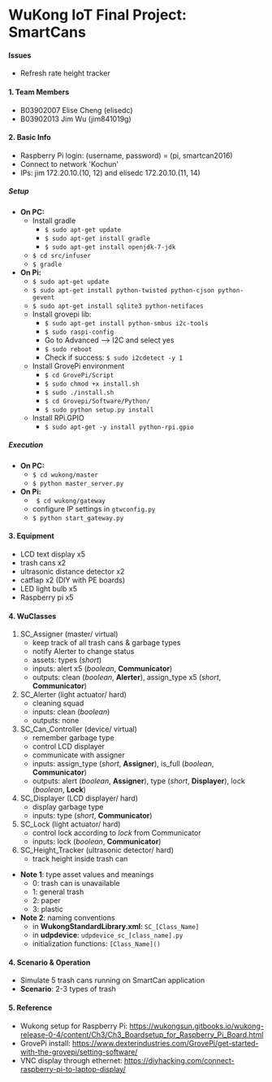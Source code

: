 # WuKong IoT Final Project: SmartCans

#### Issues
* Refresh rate height tracker

#### 1. Team Members
* B03902007 Elise Cheng (elisedc)
* B03902013 Jim Wu (jim841019g)

#### 2. Basic Info
* Raspberry Pi login: (username, password) = (pi, smartcan2016)
* Connect to network 'Kochun'
* IPs: jim 172.20.10.(10, 12) and elisedc 172.20.10.(11, 14)

##### Setup
* **On PC:**
    * Install gradle
        * ` $ sudo apt-get update `
        * ` $ sudo apt-get install gradle `
        * ` $ sudo apt-get install openjdk-7-jdk `
    * ` $ cd src/infuser `
    * ` $ gradle `
* **On Pi:**
    * ` $ sudo apt-get update  `
    * ` $ sudo apt-get install python-twisted python-cjson python-gevent  `
    * ` $ sudo apt-get install sqlite3 python-netifaces `
    * Install grovepi lib:
        * ` $ sudo apt-get install python-smbus i2c-tools `
        * ` $ sudo raspi-config `
        * Go to Advanced --> I2C and select yes
        * ` $ sudo reboot `
        * Check if success: ` $ sudo i2cdetect -y 1 `
    * Install GrovePi environment
        * ` $ cd GrovePi/Script `
        * ` $ sudo chmod +x install.sh `
        * ` $ sudo ./install.sh `
        * ` $ cd Grovepi/Software/Python/ `
        * ` $ sudo python setup.py install `
    * Install RPi.GPIO
        * ` $ sudo apt-get -y install python-rpi.gpio `

##### Execution
* **On PC:**
    * ` $ cd wukong/master `
    * ` $ python master_server.py `
* **On Pi:**
    * ` $ cd wukong/gateway`
    * configure IP settings in `gtwconfig.py`
    * ` $ python start_gateway.py `

#### 3. Equipment
* LCD text display x5
* trash cans x2
* ultrasonic distance detector x2
* catflap x2 (DIY with PE boards)
* LED light bulb x5
* Raspberry pi x5

#### 4. WuClasses
1. SC_Assigner (master/ virtual)
    * keep track of all trash cans & garbage types
    * notify Alerter to change status
    * assets: types (*short*)
    * inputs: alert x5 (*boolean*, **Communicator**)
    * outputs: clean (*boolean*, **Alerter**), assign_type x5 (*short*, **Communicator**)
2. SC_Alerter (light actuator/ hard)
    * cleaning squad
    * inputs: clean (*boolean*)
    * outputs: none
3. SC_Can_Controller (device/ virtual)
    * remember garbage type
    * control LCD displayer
    * communicate with assigner
    * inputs:  assign_type (*short*, **Assigner**), is_full (*boolean*, **Communicator**) 
    * outputs: alert (*boolean*, **Assigner**), type (*short*, **Displayer**), lock (*boolean*, **Lock**)
4. SC_Displayer (LCD displayer/ hard)
    * display garbage type
    * inputs: type (*short*, **Communicator**)
5. SC_Lock (light actuator/ hard)
    * control lock according to *lock* from Communicator
    * inputs: lock (*boolean*, **Communicator**)
6. SC_Height_Tracker (ultrasonic detector/ hard)
    * track height inside trash can

* **Note 1**: type asset values and meanings
    * 0: trash can is unavailable
    * 1: general trash
    * 2: paper
    * 3: plastic
* **Note 2**: naming conventions
	* in **WukongStandardLibrary.xml**: `SC_[Class_Name]`
	* in **udpdevice**: `udpdevice_sc_[class_name].py`
	* initialization functions: `[Class_Name]()`

#### 4. Scenario & Operation
* Simulate 5 trash cans running on SmartCan application
* **Scenario**: 2-3 types of trash

#### 5. Reference
* Wukong setup for Raspberry Pi: https://wukongsun.gitbooks.io/wukong-release-0-4/content/Ch3/Ch3_Boardsetup_for_Raspberry_Pi_Board.html
* GrovePi install: https://www.dexterindustries.com/GrovePi/get-started-with-the-grovepi/setting-software/
* VNC display through ethernet: https://diyhacking.com/connect-raspberry-pi-to-laptop-display/

